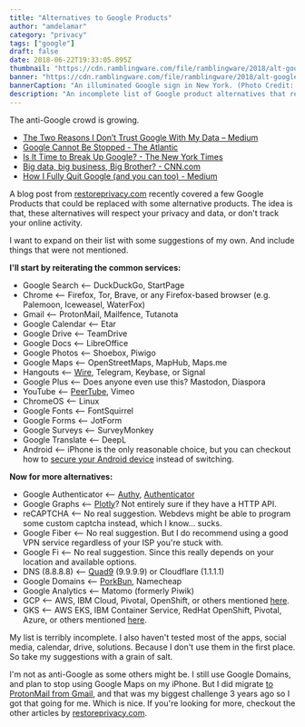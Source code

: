 ```yaml
---
title: "Alternatives to Google Products"
author: "amdelamar"
category: "privacy"
tags: ["google"]
draft: false
date: 2018-06-22T19:33:05.895Z
thumbnail: "https://cdn.ramblingware.com/file/ramblingware/2018/alt-google-1024.jpg"
banner: "https://cdn.ramblingware.com/file/ramblingware/2018/alt-google-1024.jpg"
bannerCaption: "An illuminated Google sign in New York. (Photo Credit: Arthur Osipyan)"
description: "An incomplete list of Google product alternatives that respect your privacy and data, or don't track your online activity."
---
```



The anti-Google crowd is growing.

* [The Two Reasons I Don’t Trust Google With My Data – Medium](https://medium.com/@guohuade/the-two-reasons-i-dont-trust-google-with-my-data-530a961e8ce8#.c52a43u7o)
* [Google Cannot Be Stopped - The Atlantic](https://www.theatlantic.com/business/archive/2017/10/google-cannot-be-stopped/544202/)
* [Is It Time to Break Up Google? - The New York Times](https://www.nytimes.com/2017/04/22/opinion/sunday/is-it-time-to-break-up-google.html?smid=pl-share)
* [Big data, big business, Big Brother? - CNN.com](http://www.cnn.com/2014/02/26/business/big-data-big-business/index.html?hpt=us_t3)
* [How I Fully Quit Google (and you can too) - Medium](https://medium.com/@excinit/how-i-fully-quit-google-and-you-can-too-4c2f3f85793a)

A blog post from [restoreprivacy.com](https://restoreprivacy.com/google-alternatives/) recently covered a few Google Products that could be replaced with some alternative products. The idea is that, these alternatives will respect your privacy and data, or don't track your online activity.  

I want to expand on their list with some suggestions of my own. And include things that were not mentioned.  

**I'll start by reiterating the common services:**

- Google Search <-- DuckDuckGo, StartPage  
- Chrome <-- Firefox, Tor, Brave, or any Firefox-based browser (e.g. Palemoon, Iceweasel, WaterFox)
- Gmail <-- ProtonMail, Mailfence, Tutanota
- Google Calendar <-- Etar  
- Google Drive <-- TeamDrive
- Google Docs <-- LibreOffice  
- Google Photos <-- Shoebox, Piwigo  
- Google Maps <--  OpenStreetMaps, MapHub, Maps.me
- Hangouts <-- [Wire](https://wire.com/en/), Telegram, Keybase, or Signal
- Google Plus <-- Does anyone even use this? Mastodon, Diaspora  
- YouTube <-- [PeerTube](https://joinpeertube.org/en/home/), Vimeo
- ChromeOS <-- Linux  
- Google Fonts <-- FontSquirrel  
- Google Forms <-- JotForm  
- Google Surveys <-- SurveyMonkey  
- Google Translate <-- DeepL
- Android <-- iPhone is the only reasonable choice, but you can checkout how to [secure your Android device](https://restoreprivacy.com/secure-android-device/) instead of switching.  


**Now for more alternatives:**

- Google Authenticator <-- [Authy](https://authy.com/), [Authenticator](https://mattrubin.me/authenticator/)
- Google Graphs <-- [Plotly](https://plot.ly/)? Not entirely sure if they have a HTTP API.  
- reCAPTCHA <-- No real suggestion. Webdevs might be able to program some custom captcha instead, which I know... sucks.  
- Google Fiber <-- No real suggestion. But I do recommend using a good VPN service regardless of your ISP you're stuck with.  
- Google Fi <-- No real suggestion. Since this really depends on your location and available options.
- DNS (8.8.8.8) <-- [Quad9](https://quad9.net) (9.9.9.9) or Cloudflare (1.1.1.1)  
- Google Domains <-- [PorkBun](https://porkbun.com/), Namecheap
- Google Analytics <-- Matomo (formerly Piwik)  
- GCP <-- AWS, IBM Cloud, Pivotal, OpenShift, or others mentioned [here](https://www.ramblingware.com/blog/learn-to-code-cloud-native-apps-for-free).  
- GKS <-- AWS EKS, IBM Container Service, RedHat OpenShift, Pivotal, Azure, or others mentioned [here](https://kubernetes.io/docs/setup/pick-right-solution/#hosted-solutions).  

My list is terribly incomplete. I also haven't tested most of the apps, social media, calendar, drive, solutions. Because I don't use them in the first place. So take my suggestions with a grain of salt.  

I'm not as anti-Google as some others might be. I still use Google Domains, and plan to stop using Google Maps on my iPhone. But I did migrate [to ProtonMail from Gmail](https://www.ramblingware.com/blog/2-years-without-gmail), and that was my biggest challenge 3 years ago so I got that going for me. Which is nice.
If you're looking for more, checkout the other articles by [restoreprivacy.com](https://restoreprivacy.com/).  

